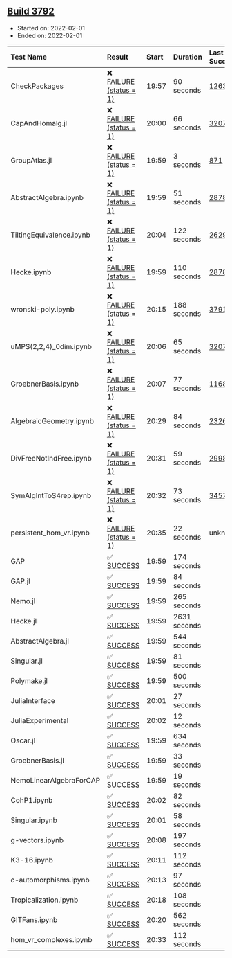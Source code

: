 ## [Build 3792](https://oscarci.mathematik.uni-kl.de/job/oscar-stable/3792/)

* Started on: 2022-02-01
* Ended on: 2022-02-01

| Test Name    | Result | Start | Duration | Last Success | First Failure |
|:-------------|:-------|:------|:---------|:-------------|:--------------|
| CheckPackages | ❌ [FAILURE (status = 1)](https://oscarci.mathematik.uni-kl.de/job/oscar-stable/3792/artifact/logs/build-3792/CheckPackages.log) | 19:57 | 90 seconds | [1263](https://oscarci.mathematik.uni-kl.de/job/oscar-stable/1263/) | [1264](https://oscarci.mathematik.uni-kl.de/job/oscar-stable/1264/) |
| CapAndHomalg.jl | ❌ [FAILURE (status = 1)](https://oscarci.mathematik.uni-kl.de/job/oscar-stable/3792/artifact/logs/build-3792/CapAndHomalg.jl.log) | 20:00 | 66 seconds | [3207](https://oscarci.mathematik.uni-kl.de/job/oscar-stable/3207/) | [3208](https://oscarci.mathematik.uni-kl.de/job/oscar-stable/3208/) |
| GroupAtlas.jl | ❌ [FAILURE (status = 1)](https://oscarci.mathematik.uni-kl.de/job/oscar-stable/3792/artifact/logs/build-3792/GroupAtlas.jl.log) | 19:59 | 3 seconds | [871](https://oscarci.mathematik.uni-kl.de/job/oscar-stable/871/) | [872](https://oscarci.mathematik.uni-kl.de/job/oscar-stable/872/) |
| AbstractAlgebra.ipynb | ❌ [FAILURE (status = 1)](https://oscarci.mathematik.uni-kl.de/job/oscar-stable/3792/artifact/logs/build-3792/AbstractAlgebra.ipynb.log) | 19:59 | 51 seconds | [2878](https://oscarci.mathematik.uni-kl.de/job/oscar-stable/2878/) | [2879](https://oscarci.mathematik.uni-kl.de/job/oscar-stable/2879/) |
| TiltingEquivalence.ipynb | ❌ [FAILURE (status = 1)](https://oscarci.mathematik.uni-kl.de/job/oscar-stable/3792/artifact/logs/build-3792/TiltingEquivalence.ipynb.log) | 20:04 | 122 seconds | [2629](https://oscarci.mathematik.uni-kl.de/job/oscar-stable/2629/) | [2630](https://oscarci.mathematik.uni-kl.de/job/oscar-stable/2630/) |
| Hecke.ipynb | ❌ [FAILURE (status = 1)](https://oscarci.mathematik.uni-kl.de/job/oscar-stable/3792/artifact/logs/build-3792/Hecke.ipynb.log) | 19:59 | 110 seconds | [2878](https://oscarci.mathematik.uni-kl.de/job/oscar-stable/2878/) | [2879](https://oscarci.mathematik.uni-kl.de/job/oscar-stable/2879/) |
| wronski-poly.ipynb | ❌ [FAILURE (status = 1)](https://oscarci.mathematik.uni-kl.de/job/oscar-stable/3792/artifact/logs/build-3792/wronski-poly.ipynb.log) | 20:15 | 188 seconds | [3791](https://oscarci.mathematik.uni-kl.de/job/oscar-stable/3791/) | [3792](https://oscarci.mathematik.uni-kl.de/job/oscar-stable/3792/) |
| uMPS(2,2,4)_0dim.ipynb | ❌ [FAILURE (status = 1)](https://oscarci.mathematik.uni-kl.de/job/oscar-stable/3792/artifact/logs/build-3792/uMPS-2-2-4-_0dim.ipynb.log) | 20:06 | 65 seconds | [3207](https://oscarci.mathematik.uni-kl.de/job/oscar-stable/3207/) | [3208](https://oscarci.mathematik.uni-kl.de/job/oscar-stable/3208/) |
| GroebnerBasis.ipynb | ❌ [FAILURE (status = 1)](https://oscarci.mathematik.uni-kl.de/job/oscar-stable/3792/artifact/logs/build-3792/GroebnerBasis.ipynb.log) | 20:07 | 77 seconds | [1168](https://oscarci.mathematik.uni-kl.de/job/oscar-stable/1168/) | [1169](https://oscarci.mathematik.uni-kl.de/job/oscar-stable/1169/) |
| AlgebraicGeometry.ipynb | ❌ [FAILURE (status = 1)](https://oscarci.mathematik.uni-kl.de/job/oscar-stable/3792/artifact/logs/build-3792/AlgebraicGeometry.ipynb.log) | 20:29 | 84 seconds | [2326](https://oscarci.mathematik.uni-kl.de/job/oscar-stable/2326/) | [2327](https://oscarci.mathematik.uni-kl.de/job/oscar-stable/2327/) |
| DivFreeNotIndFree.ipynb | ❌ [FAILURE (status = 1)](https://oscarci.mathematik.uni-kl.de/job/oscar-stable/3792/artifact/logs/build-3792/DivFreeNotIndFree.ipynb.log) | 20:31 | 59 seconds | [2998](https://oscarci.mathematik.uni-kl.de/job/oscar-stable/2998/) | [2999](https://oscarci.mathematik.uni-kl.de/job/oscar-stable/2999/) |
| SymAlgIntToS4rep.ipynb | ❌ [FAILURE (status = 1)](https://oscarci.mathematik.uni-kl.de/job/oscar-stable/3792/artifact/logs/build-3792/SymAlgIntToS4rep.ipynb.log) | 20:32 | 73 seconds | [3457](https://oscarci.mathematik.uni-kl.de/job/oscar-stable/3457/) | [3458](https://oscarci.mathematik.uni-kl.de/job/oscar-stable/3458/) |
| persistent_hom_vr.ipynb | ❌ [FAILURE (status = 1)](https://oscarci.mathematik.uni-kl.de/job/oscar-stable/3792/artifact/logs/build-3792/persistent_hom_vr.ipynb.log) | 20:35 | 22 seconds | unknown | unknown |
| GAP | ✅ [SUCCESS](https://oscarci.mathematik.uni-kl.de/job/oscar-stable/3792/artifact/logs/build-3792/GAP.log) | 19:59 | 174 seconds |  |  |
| GAP.jl | ✅ [SUCCESS](https://oscarci.mathematik.uni-kl.de/job/oscar-stable/3792/artifact/logs/build-3792/GAP.jl.log) | 19:59 | 84 seconds |  |  |
| Nemo.jl | ✅ [SUCCESS](https://oscarci.mathematik.uni-kl.de/job/oscar-stable/3792/artifact/logs/build-3792/Nemo.jl.log) | 19:59 | 265 seconds |  |  |
| Hecke.jl | ✅ [SUCCESS](https://oscarci.mathematik.uni-kl.de/job/oscar-stable/3792/artifact/logs/build-3792/Hecke.jl.log) | 19:59 | 2631 seconds |  |  |
| AbstractAlgebra.jl | ✅ [SUCCESS](https://oscarci.mathematik.uni-kl.de/job/oscar-stable/3792/artifact/logs/build-3792/AbstractAlgebra.jl.log) | 19:59 | 544 seconds |  |  |
| Singular.jl | ✅ [SUCCESS](https://oscarci.mathematik.uni-kl.de/job/oscar-stable/3792/artifact/logs/build-3792/Singular.jl.log) | 19:59 | 81 seconds |  |  |
| Polymake.jl | ✅ [SUCCESS](https://oscarci.mathematik.uni-kl.de/job/oscar-stable/3792/artifact/logs/build-3792/Polymake.jl.log) | 19:59 | 500 seconds |  |  |
| JuliaInterface | ✅ [SUCCESS](https://oscarci.mathematik.uni-kl.de/job/oscar-stable/3792/artifact/logs/build-3792/JuliaInterface.log) | 20:01 | 27 seconds |  |  |
| JuliaExperimental | ✅ [SUCCESS](https://oscarci.mathematik.uni-kl.de/job/oscar-stable/3792/artifact/logs/build-3792/JuliaExperimental.log) | 20:02 | 12 seconds |  |  |
| Oscar.jl | ✅ [SUCCESS](https://oscarci.mathematik.uni-kl.de/job/oscar-stable/3792/artifact/logs/build-3792/Oscar.jl.log) | 19:59 | 634 seconds |  |  |
| GroebnerBasis.jl | ✅ [SUCCESS](https://oscarci.mathematik.uni-kl.de/job/oscar-stable/3792/artifact/logs/build-3792/GroebnerBasis.jl.log) | 19:59 | 33 seconds |  |  |
| NemoLinearAlgebraForCAP | ✅ [SUCCESS](https://oscarci.mathematik.uni-kl.de/job/oscar-stable/3792/artifact/logs/build-3792/NemoLinearAlgebraForCAP.log) | 19:59 | 19 seconds |  |  |
| CohP1.ipynb | ✅ [SUCCESS](https://oscarci.mathematik.uni-kl.de/job/oscar-stable/3792/artifact/logs/build-3792/CohP1.ipynb.log) | 20:02 | 82 seconds |  |  |
| Singular.ipynb | ✅ [SUCCESS](https://oscarci.mathematik.uni-kl.de/job/oscar-stable/3792/artifact/logs/build-3792/Singular.ipynb.log) | 20:01 | 58 seconds |  |  |
| g-vectors.ipynb | ✅ [SUCCESS](https://oscarci.mathematik.uni-kl.de/job/oscar-stable/3792/artifact/logs/build-3792/g-vectors.ipynb.log) | 20:08 | 197 seconds |  |  |
| K3-16.ipynb | ✅ [SUCCESS](https://oscarci.mathematik.uni-kl.de/job/oscar-stable/3792/artifact/logs/build-3792/K3-16.ipynb.log) | 20:11 | 112 seconds |  |  |
| c-automorphisms.ipynb | ✅ [SUCCESS](https://oscarci.mathematik.uni-kl.de/job/oscar-stable/3792/artifact/logs/build-3792/c-automorphisms.ipynb.log) | 20:13 | 97 seconds |  |  |
| Tropicalization.ipynb | ✅ [SUCCESS](https://oscarci.mathematik.uni-kl.de/job/oscar-stable/3792/artifact/logs/build-3792/Tropicalization.ipynb.log) | 20:18 | 108 seconds |  |  |
| GITFans.ipynb | ✅ [SUCCESS](https://oscarci.mathematik.uni-kl.de/job/oscar-stable/3792/artifact/logs/build-3792/GITFans.ipynb.log) | 20:20 | 562 seconds |  |  |
| hom_vr_complexes.ipynb | ✅ [SUCCESS](https://oscarci.mathematik.uni-kl.de/job/oscar-stable/3792/artifact/logs/build-3792/hom_vr_complexes.ipynb.log) | 20:33 | 112 seconds |  |  |
